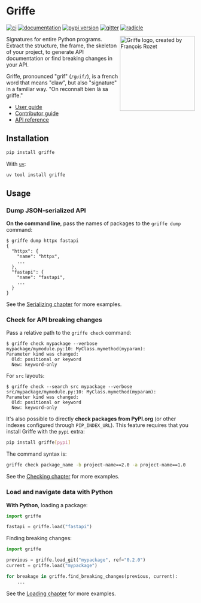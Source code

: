 # Griffe

[![ci](https://github.com/mkdocstrings/griffe/workflows/ci/badge.svg)](https://github.com/mkdocstrings/griffe/actions?query=workflow%3Aci)
[![documentation](https://img.shields.io/badge/docs-mkdocs-708FCC.svg?style=flat)](https://mkdocstrings.github.io/griffe/)
[![pypi version](https://img.shields.io/pypi/v/griffe.svg)](https://pypi.org/project/griffe/)
[![gitter](https://img.shields.io/badge/matrix-chat-4db798.svg?style=flat)](https://app.gitter.im/#/room/#mkdocstrings_griffe:gitter.im)
[![radicle](https://img.shields.io/badge/rad-clone-6666FF.svg?style=flat)](https://app.radicle.at/nodes/seed.radicle.at/rad:z4M5XTPDD4Wh1sm8iPCenF85J3z8Z)

<img src="https://raw.githubusercontent.com/mkdocstrings/griffe/main/logo.svg" alt="Griffe logo, created by François Rozet" width="200" align="right">

Signatures for entire Python programs. Extract the structure, the frame, the skeleton of your project, to generate API documentation or find breaking changes in your API.

Griffe, pronounced "grif" (`/ɡʁif/`), is a french word that means "claw",
but also "signature" in a familiar way. "On reconnaît bien là sa griffe."

- [User guide](https://mkdocstrings.github.io/griffe/guide/users/)
- [Contributor guide](https://mkdocstrings.github.io/griffe/guide/contributors/)
- [API reference](https://mkdocstrings.github.io/griffe/reference/api/)

## Installation

```bash
pip install griffe
```

With [`uv`](https://docs.astral.sh/uv/):

```bash
uv tool install griffe
```

## Usage

### Dump JSON-serialized API

**On the command line**, pass the names of packages to the `griffe dump` command:

```console
$ griffe dump httpx fastapi
{
  "httpx": {
    "name": "httpx",
    ...
  },
  "fastapi": {
    "name": "fastapi",
    ...
  }
}
```

See the [Serializing chapter](https://mkdocstrings.github.io/griffe/guide/users/serializing/) for more examples.

### Check for API breaking changes

Pass a relative path to the `griffe check` command:

```console
$ griffe check mypackage --verbose
mypackage/mymodule.py:10: MyClass.mymethod(myparam):
Parameter kind was changed:
  Old: positional or keyword
  New: keyword-only
```

For `src` layouts:

```console
$ griffe check --search src mypackage --verbose
src/mypackage/mymodule.py:10: MyClass.mymethod(myparam):
Parameter kind was changed:
  Old: positional or keyword
  New: keyword-only
```

It's also possible to directly **check packages from PyPI.org**
(or other indexes configured through `PIP_INDEX_URL`).
This feature requires that you install Griffe with the `pypi` extra:

```bash
pip install griffe[pypi]
```

The command syntax is:

```bash
griffe check package_name -b project-name==2.0 -a project-name==1.0
```

See the [Checking chapter](https://mkdocstrings.github.io/griffe/guide/users/checking/) for more examples.

### Load and navigate data with Python

**With Python**, loading a package:

```python
import griffe

fastapi = griffe.load("fastapi")
```

Finding breaking changes:

```python
import griffe

previous = griffe.load_git("mypackage", ref="0.2.0")
current = griffe.load("mypackage")

for breakage in griffe.find_breaking_changes(previous, current):
    ...
```

See the [Loading chapter](https://mkdocstrings.github.io/griffe/guide/users/loading/) for more examples.
